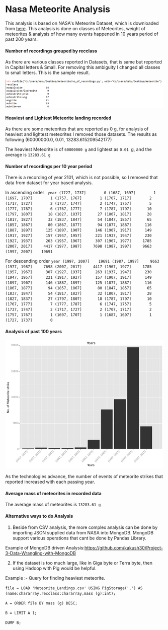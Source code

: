 # Nasa Meteorite Analysis

This analysis is based on NASA's Meteorite Dataset, which is downloaded from [here](https://data.nasa.gov/view/ak9y-cwf9). This analysis is done on classes of Meteorites, weight of meteorites & analysis of how many events happened in 10 years period of past 200 years. 

#### Number of recordings grouped by recclass

As there are various classes reported in Datasets, that is same but reported in Capital letters & Small. For removing this ambiguity I changed all classes to small letters. This is the sample result.

![1st img](https://raw.githubusercontent.com/kakush30/nasa-meteorite-analysis/master/img/result_1.png)

#### Heaviest and Lightest Meteorite landing recorded

As there are some meteorites that are reported as 0 g, for analysis of heaviest and lightest meteorites I removed those datasets.
The results as following 
(60000000.0, 0.01, 13283.615209542177)

The heaviest Meteorite is of `60000000 g` and lightest as `0.01 `g, and the average is `13283.61 g`

#### Number of recordings per 10 year period

There is a recording of year 2101, which is not possible, so I removed that data from dataset for year based analysis.

In ascending order
` year
(1727, 1737]        0
(1687, 1697]        1
(1697, 1707]        1
(1757, 1767]        1
(1707, 1717]        2
(1717, 1727]        2
(1737, 1747]        2
(1747, 1757]        5
(1777, 1787]        6
(1767, 1777]        7
(1787, 1797]       10
(1797, 1807]       18
(1827, 1837]       27
(1807, 1817]       28
(1817, 1827]       32
(1837, 1847]       54
(1847, 1857]       65
(1857, 1867]       80
(1867, 1877]       94
(1877, 1887]      116
(1887, 1897]      125
(1897, 1907]      146
(1907, 1917]      149
(1917, 1927]      157
(1947, 1957]      221
(1937, 1947]      230
(1927, 1937]      263
(1957, 1967]      307
(1967, 1977]     1785
(2007, 2017]     4417
(1977, 1987]     7698
(1987, 1997]     9663
(1997, 2007]    19691`

For descending order
`year
(1997, 2007]    19691
(1987, 1997]     9663
(1977, 1987]     7698
(2007, 2017]     4417
(1967, 1977]     1785
(1957, 1967]      307
(1927, 1937]      263
(1937, 1947]      230
(1947, 1957]      221
(1917, 1927]      157
(1907, 1917]      149
(1897, 1907]      146
(1887, 1897]      125
(1877, 1887]      116
(1867, 1877]       94
(1857, 1867]       80
(1847, 1857]       65
(1837, 1847]       54
(1817, 1827]       32
(1807, 1817]       28
(1827, 1837]       27
(1797, 1807]       18
(1787, 1797]       10
(1767, 1777]        7
(1777, 1787]        6
(1747, 1757]        5
(1737, 1747]        2
(1717, 1727]        2
(1707, 1717]        2
(1757, 1767]        1
(1697, 1707]        1
(1687, 1697]        1
(1727, 1737]        0`

#### Analysis of past 100 years

![img2](https://raw.githubusercontent.com/kakush30/nasa-meteorite-analysis/master/img/100_years.png)

As the technologies advance, the number of events of meteorite strikes that reported increased with each passing year. 

#### Average mass of meteorites in recorded data

The average mass of meteorites is `13283.61 g`

#### Alternative ways to do Analysis

1) Beside from CSV analysis, the more complex analysis can be done by importing JSON supplied data from NASA into MongoDB. MongoDB support various operations that cant be done by Pandas Library. 

Example of MongoDB driven Analysis:https://github.com/kakush30/Project-3-Data-Wrangling-with-MongoDB

2) If the dataset is too much large, like in Giga byte or Terra byte, then using Hadoop with Pig would be helpful. 

Example :- Query for finding heaviest meteorite.

`file = LOAD 'Meteorite_Landings.csv' USING PigStorage(',') AS (name:chararray,recclass:chararray,mass (g):int);`

`A = ORDER file BY mass (g) DESC;`

`B = LIMIT A 1;`

`DUMP B;`
